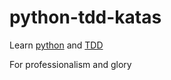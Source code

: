 python-tdd-katas
================

Learn [python](https://www.python.org/) and [TDD](https://en.wikipedia.org/wiki/Test-driven_development)

For professionalism and glory
